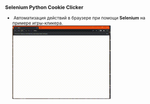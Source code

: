 ### Selenium Python Cookie Clicker
-  Автоматизация действий в браузере при помощи **Selenium** на примере игры-кликера.
![gif](./img_7753.gif)
	